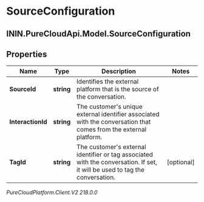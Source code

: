 # SourceConfiguration

## ININ.PureCloudApi.Model.SourceConfiguration

## Properties

|Name | Type | Description | Notes|
|------------ | ------------- | ------------- | -------------|
| **SourceId** | **string** | Identifies the external platform that is the source of the conversation. | |
| **InteractionId** | **string** | The customer&#39;s unique external identifier associated with the conversation that comes from the external platform. | |
| **TagId** | **string** | The customer&#39;s external identifier or tag associated with the conversation. If set, it will be used to tag the conversation. | [optional] |



_PureCloudPlatform.Client.V2 218.0.0_
